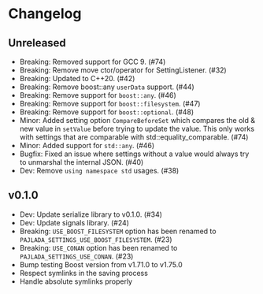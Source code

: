 # Changelog

## Unreleased

- Breaking: Removed support for GCC 9. (#74)
- Breaking: Remove move ctor/operator for SettingListener. (#32)
- Breaking: Updated to C++20. (#42)
- Breaking: Remove boost::any `userData` support. (#44)
- Breaking: Remove support for `boost::any`. (#46)
- Breaking: Remove support for `boost::filesystem`. (#47)
- Breaking: Remove support for `boost::optional`. (#48)
- Minor: Added setting option `CompareBeforeSet` which compares the old & new value in `setValue` before trying to update the value. This only works with settings that are comparable with std::equality_comparable. (#74)
- Minor: Added support for `std::any`. (#46)
- Bugfix: Fixed an issue where settings without a value would always try to unmarshal the internal JSON. (#40)
- Dev: Remove `using namespace std` usages. (#38)

## v0.1.0

- Dev: Update serialize library to v0.1.0. (#34)
- Dev: Update signals library. (#24)
- Breaking: `USE_BOOST_FILESYSTEM` option has been renamed to `PAJLADA_SETTINGS_USE_BOOST_FILESYSTEM`. (#23)
- Breaking: `USE_CONAN` option has been renamed to `PAJLADA_SETTINGS_USE_CONAN`. (#23)
- Bump testing Boost version from v1.71.0 to v1.75.0
- Respect symlinks in the saving process
- Handle absolute symlinks properly
